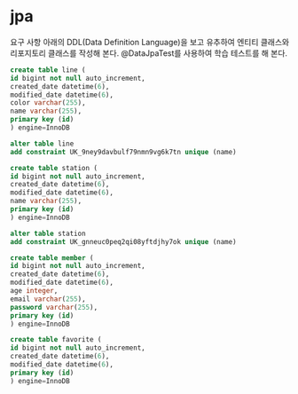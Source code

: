 # jpa

요구 사항
아래의 DDL(Data Definition Language)을 보고 유추하여 엔티티 클래스와 리포지토리 클래스를 작성해 본다. @DataJpaTest를 사용하여 학습 테스트를 해 본다.
``` sql
create table line (
id bigint not null auto_increment,
created_date datetime(6),
modified_date datetime(6),
color varchar(255),
name varchar(255),
primary key (id)
) engine=InnoDB

alter table line
add constraint UK_9ney9davbulf79nmn9vg6k7tn unique (name)
```
``` sql
create table station (
id bigint not null auto_increment,
created_date datetime(6),
modified_date datetime(6),
name varchar(255),
primary key (id)
) engine=InnoDB

alter table station
add constraint UK_gnneuc0peq2qi08yftdjhy7ok unique (name)
```
``` sql
create table member (
id bigint not null auto_increment,
created_date datetime(6),
modified_date datetime(6),
age integer,
email varchar(255),
password varchar(255),
primary key (id)
) engine=InnoDB
```
``` sql
create table favorite (
id bigint not null auto_increment,
created_date datetime(6),
modified_date datetime(6),
primary key (id)
) engine=InnoDB
```